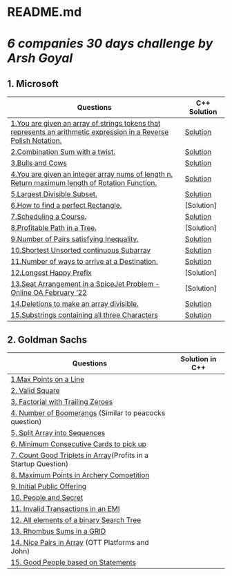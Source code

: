 # README.md

# ***6 companies 30 days challenge by Arsh Goyal***

## **1. Microsoft**

| Questions | C++ Solution |
| --- | --- |
|[1.You are given an array of strings tokens that represents an arithmetic expression in a Reverse Polish Notation.](https://leetcode.com/problems/evaluate-reverse-polish-notation/) | [Solution](https://github.com/namratabose32/6Companies30Days/tree/main/Microsoft/1.Reverse%20Polish%20Notation) |
| [2.Combination Sum with a twist.](https://leetcode.com/problems/combination-sum-iii/) | [Solution](https://github.com/namratabose32/6Companies30Days/tree/main/Microsoft/2.%20Combination%20Sum%20iii) |
| [3.Bulls and Cows](https://leetcode.com/problems/bulls-and-cows/) | [Solution](https://github.com/namratabose32/6Companies30Days/tree/main/Microsoft/3.%20Bulls%20and%20Cows) |
| [4.You are given an integer array nums of length n. Return maximum length of Rotation Function.](https://leetcode.com/problems/rotate-function/) | [Solution](https://github.com/namratabose32/6Companies30Days/tree/main/Microsoft/4.%20Rotate%20function) |
| [5.Largest Divisible Subset.](https://leetcode.com/problems/largest-divisible-subset/) | [Solution](https://github.com/namratabose32/6Companies30Days/tree/main/Microsoft/5.%20Largest%20Divisible%20Subset) |
| [6.How to find a perfect Rectangle.](https://leetcode.com/problems/perfect-rectangle/) |[Solution] |
|[7.Scheduling a Course.](https://leetcode.com/problems/course-schedule/)|[Solution](https://github.com/namratabose32/6Companies30Days/tree/main/Microsoft/7.%20Scheduling%20a%20Course) |
|[8.Profitable Path in a Tree.](https://leetcode.com/problems/most-profitable-path-in-a-tree/)|[Solution] |
|[9.Number of Pairs satisfying Inequality.](https://leetcode.com/problems/number-of-pairs-satisfying-inequality/)|[Solution](https://github.com/namratabose32/6Companies30Days/tree/main/Microsoft/9.%20Number%20of%20Pairs%20satisfying%20Inequality) |
|[10.Shortest Unsorted continuous Subarray](https://leetcode.com/problems/shortest-unsorted-continuous-subarray/)|[Solution](https://github.com/namratabose32/6Companies30Days/tree/main/Microsoft/10.%20Shortest%20Unsorted%20Continuous%20Subarray) |
|[11.Number of ways to arrive at a Destination.](https://leetcode.com/problems/number-of-ways-to-arrive-at-destination/)|[Solution](https://github.com/namratabose32/6Companies30Days/tree/main/Microsoft/11.Number%20of%20ways%20to%20arrive%20at%20a%20Destination) |
|[12.Longest Happy Prefix](https://leetcode.com/problems/longest-happy-prefix/)|[Solution] |
|[13.Seat Arrangement in a SpiceJet Problem - Online OA February ‘22](https://leetcode.com/problems/airplane-seat-assignment-probability/)|[Solution] |
|[14.Deletions to make an array divisible.](https://leetcode.com/problems/minimum-deletions-to-make-array-divisible/)|[Solution](https://github.com/namratabose32/6Companies30Days/tree/main/Microsoft/14.%20Deletions%20to%20make%20an%20array%20divisible) |
|[15.Substrings containing all three Characters](https://leetcode.com/problems/number-of-substrings-containing-all-three-characters/)|[Solution](https://github.com/namratabose32/6Companies30Days/tree/main/Microsoft/15.Number%20of%20Substrings%20Containing%20All%20Three%20Characters) |


## **2. Goldman Sachs**

| Questions | Solution in C++ |
| --- | --- |
| [1.Max Points on a Line](https://leetcode.com/problems/max-points-on-a-line/) |  |
| [2. Valid Square](https://leetcode.com/problems/valid-square/) |  |
| [3. Factorial with Trailing Zeroes](https://leetcode.com/problems/factorial-trailing-zeroes/) |  |
| [4. Number of Boomerangs](https://leetcode.com/problems/number-of-boomerangs/) (Similar to peacocks question) |  |
| [5. Split Array into Sequences](https://leetcode.com/problems/split-array-into-consecutive-subsequences/) |  |
| [6. Minimum Consecutive Cards to pick up](https://leetcode.com/problems/minimum-consecutive-cards-to-pick-up/) |  |
| [7. Count Good Triplets in Array](https://leetcode.com/problems/count-good-triplets-in-an-array/)(Profits in a Startup Question) |  |
| [8. Maximum Points in Archery Competition](https://leetcode.com/problems/maximum-points-in-an-archery-competition/) |  |
| [9. Initial Public Offering](https://leetcode.com/problems/ipo/) |  |
| [10. People and Secret](https://leetcode.com/problems/number-of-people-aware-of-a-secret/) |  |
|  [11. Invalid Transactions in an EMI](https://leetcode.com/problems/invalid-transactions/) |  |
| [12. All elements of a binary Search Tree](https://leetcode.com/problems/all-elements-in-two-binary-search-trees/) |  |
| [13. Rhombus Sums in a GRID](https://leetcode.com/problems/get-biggest-three-rhombus-sums-in-a-grid/) |  |
| [14. Nice Pairs in Array](https://leetcode.com/problems/count-nice-pairs-in-an-array/) (OTT Platforms and John) |  |
| [15. Good People based on Statements](https://leetcode.com/problems/maximum-good-people-based-on-statements/) |  |
